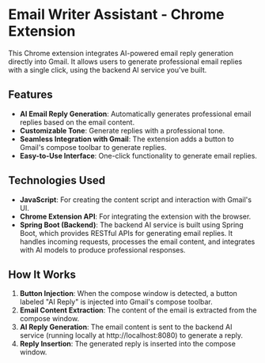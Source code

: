 # Email Writer Assistant - Chrome Extension

This Chrome extension integrates AI-powered email reply generation directly into Gmail. It allows users to generate professional email replies with a single click, using the backend AI service you've built.

## Features

- **AI Email Reply Generation**: Automatically generates professional email replies based on the email content.
- **Customizable Tone**: Generate replies with a professional tone.
- **Seamless Integration with Gmail**: The extension adds a button to Gmail's compose toolbar to generate replies.
- **Easy-to-Use Interface**: One-click functionality to generate email replies.

## Technologies Used

- **JavaScript**: For creating the content script and interaction with Gmail's UI.
- **Chrome Extension API**: For integrating the extension with the browser.
- **Spring Boot (Backend)**: The backend AI service is built using Spring Boot, which provides RESTful APIs for generating email replies. It handles incoming requests, processes the email content, and integrates with AI models to produce professional responses.

## How It Works

1. **Button Injection**: When the compose window is detected, a button labeled "AI Reply" is injected into Gmail's compose toolbar.
2. **Email Content Extraction**: The content of the email is extracted from the compose window.
3. **AI Reply Generation**: The email content is sent to the backend AI service (running locally at http://localhost:8080) to generate a reply.
4. **Reply Insertion**: The generated reply is inserted into the compose window.
